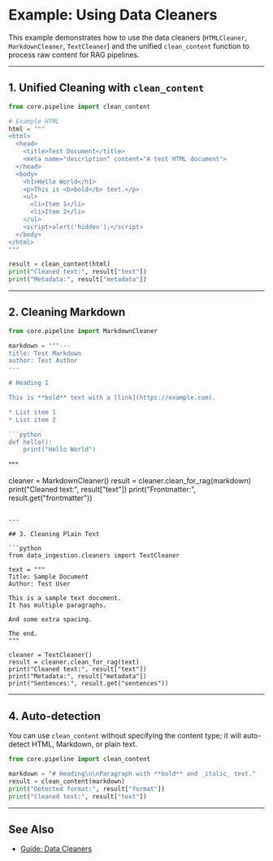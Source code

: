 # Example: Using Data Cleaners

This example demonstrates how to use the data cleaners (`HTMLCleaner`, `MarkdownCleaner`, `TextCleaner`) and the unified `clean_content` function to process raw content for RAG pipelines.

---

## 1. Unified Cleaning with `clean_content`

```python
from core.pipeline import clean_content

# Example HTML
html = """
<html>
  <head>
    <title>Test Document</title>
    <meta name="description" content="A test HTML document">
  </head>
  <body>
    <h1>Hello World</h1>
    <p>This is <b>bold</b> text.</p>
    <ul>
      <li>Item 1</li>
      <li>Item 2</li>
    </ul>
    <script>alert('hidden');</script>
  </body>
</html>
"""

result = clean_content(html)
print("Cleaned text:", result["text"])
print("Metadata:", result["metadata"])
```

---

## 2. Cleaning Markdown

```python
from core.pipeline import MarkdownCleaner

markdown = """---
title: Test Markdown
author: Test Author
---

# Heading 1

This is **bold** text with a [link](https://example.com).

* List item 1
* List item 2

```python
def hello():
    print("Hello World")
```
"""

cleaner = MarkdownCleaner()
result = cleaner.clean_for_rag(markdown)
print("Cleaned text:", result["text"])
print("Frontmatter:", result.get("frontmatter"))
```

---

## 3. Cleaning Plain Text

```python
from data_ingestion.cleaners import TextCleaner

text = """
Title: Sample Document
Author: Test User

This is a sample text document.
It has multiple paragraphs.

And some extra spacing.

The end.
"""

cleaner = TextCleaner()
result = cleaner.clean_for_rag(text)
print("Cleaned text:", result["text"])
print("Metadata:", result["metadata"])
print("Sentences:", result.get("sentences"))
```

---

## 4. Auto-detection

You can use `clean_content` without specifying the content type; it will auto-detect HTML, Markdown, or plain text.

```python
from core.pipeline import clean_content

markdown = "# Heading\n\nParagraph with **bold** and _italic_ text."
result = clean_content(markdown)
print("Detected format:", result["format"])
print("Cleaned text:", result["text"])
```

---

## See Also

- [Guide: Data Cleaners](../guides/data_cleaners.md)
